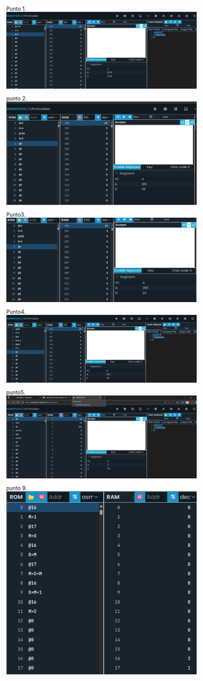 Punto 1.
![ejercicio_1](Prueba_2.png)



punto 2.
![ejercicio_2](Prueba.png)


Punto3.
![ejercicio_3](Prueba_3.png)


Punto4.
![ejercicio_4](Prueba_4.png)

punto5.
![ejercicio_5](Prueba_5.png)




punto 9.
![ejercicio_9](Prueba_9.png)
